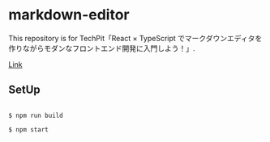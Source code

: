 # markdown-editor

This repository is for TechPit「React × TypeScript でマークダウンエディタを作りながらモダンなフロントエンド開発に入門しよう！」.

[Link](https://www.techpit.jp/courses/111)


## SetUp

```shell

$ npm run build

$ npm start

```